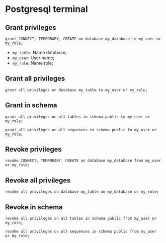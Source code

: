 # Postgresql terminal

## Grant privileges
```ssh
grant CONNECT, TEMPORARY, CREATE on database my_database to my_user or my_role;
```
* `my_table`: Name database;
* `my_user`: User name;
* `my_role`: Name role;
## Grant all privileges
```
grant all privileges on database my_table to my_user or my_role;
```
## Grant in schema
```
grant all privileges on all tables in schema public to my_user or my_role;

grant all privileges on all sequences in schema public to my_user or my_role;
```
## Revoke privileges
```
revoke CONNECT, TEMPORARY, CREATE on database my_database from my_user or my_role;
```
## Revoke all privileges
```
revoke all privileges on database my_table on my_database or my_role;
```
## Revoke in schema
```
revoke all privileges on all tables in schema public from my_user or my_role;

revoke all privileges on all sequences in schema public from my_user or my_role;
```